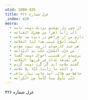 ```yaml
---
utid: 1000-426
title: غزل شماره ۴۲۶
_index: 426
mesra:
  - از خون دل نوشتم نزدیک دوست نامه
  - اِنّی رَاُیتُ دَهراً مِن هِجرِکَ القیامَه
  - دارم من از فراقش در دیده صد علامت
  - لَیسَت دُموُعُ عَینی هذا لَنَا العَلامَه
  - هر چند کازمودَم از وی نبود سودم
  - مَن جَرَّبَ المُجَرَّب حَلَّت بِهِ النِّدامَه
  - پرسیدم از طبیبی احوال دوست گفتا
  - فی بُعدِها عَذابٌ فی قُربِهَا السَّلامَه
  - گفتم ملامت آید گَر گِرد دوست گردم
  - وَ الله ما رَأینا حُبَّا بِلا مَلامَه
  - حافظ چو طالب آمد جامی بیار ساقی
  - حَتّی یَذَُوقُ مِنهُ کَأساً مِنَ الکِرامَه
---
```

غزل شماره ۴۲۶

